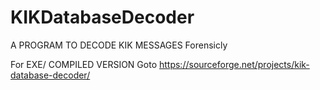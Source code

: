 # KIKDatabaseDecoder
A PROGRAM TO DECODE KIK MESSAGES Forensicly

For EXE/ COMPILED VERSION Goto https://sourceforge.net/projects/kik-database-decoder/

